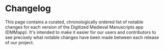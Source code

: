 # Changelog

This page contains a curated, chronologically ordered list of notable changes for each version of the Digitized Medieval Manuscripts app (DMMapp).
It's intended to make it easier for our users and contributors to see precisely what notable changes have been made between each release of our project.
